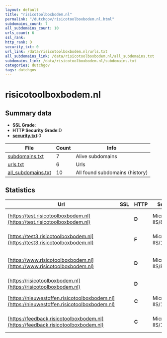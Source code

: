 ```yaml
---
layout: default
title: "risicotoolboxbodem.nl"
permalink: "/dutchgov/risicotoolboxbodem.nl.html"
subdomains_count: 7
all_subdomains_count: 10
urls_count: 6
ssl_rank: 
http_rank: D
security_txt: 0
url_link: /data/risicotoolboxbodem.nl/urls.txt
all_subdomains_link: /data/risicotoolboxbodem.nl/all_subdomains.txt
subdomains_link: /data/risicotoolboxbodem.nl/subdomains.txt
categories: dutchgov
tags: dutchgov
---
```



# risicotoolboxbodem.nl
## Summary data


 - **SSL Grade**:
 - **HTTP Security Grade**:D
 - **[security.txt](https://www.digitaleoverheid.nl/nieuws/standaard-security-txt-nu-verplicht-voor-overheid/)**:0


| File       | Count | Info |
|------------|-------|------|
|[subdomains.txt](/DutchGovScope/data/risicotoolboxbodem.nl/subdomains.txt)|7|Alive subdomains|
|[urls.txt](/DutchGovScope/data/risicotoolboxbodem.nl/urls.txt)|6|Urls|
|[all_subdomains.txt](/DutchGovScope/data/risicotoolboxbodem.nl/all_subdomains.txt)|10|All found subdomains (history)|


## Statistics


| Url | SSL | HTTP | Server | Cookie | HSTS | CORS | CTO | CSP | XFO | XXP | RP |FP| Tech |Title |
|--------|-------|-------|------|------|------|------|------|------|------|------|------|------|------|------|
|[https://test.risicotoolboxbodem.nl](https://test.risicotoolboxbodem.nl)| | **D**|Microsoft-IIS/8.5|:warning: |:white_check_mark: | | | | | | :white_check_mark: | |HSTS IIS:8.5 Microsoft ASP.NET Windows Server|Object moved|
|[https://test3.risicotoolboxbodem.nl](https://test3.risicotoolboxbodem.nl)| | **F**|Microsoft-IIS/10.0| | | | | | | | :white_check_mark: | |HSTS IIS:10.0 Microsoft ASP.NET Windows Server||
|[https://www.risicotoolboxbodem.nl](https://www.risicotoolboxbodem.nl)| | **D**|Microsoft-IIS/8.5|:warning: |:white_check_mark: | | | | | | :white_check_mark: | |Bootstrap HSTS IIS:8.5 Microsoft ASP.NET:4.0.30319 Windows Server|RisicotoolboxBod...|
|[https://risicotoolboxbodem.nl](https://risicotoolboxbodem.nl)| | **D**||:warning: |:white_check_mark: | | | | | | :white_check_mark: | |||
|[https://nieuwestoffen.risicotoolboxbodem.nl](https://nieuwestoffen.risicotoolboxbodem.nl)| | **C**|Microsoft-IIS/10.0| |:white_check_mark: | | | | | | :white_check_mark: | |HSTS IIS:10.0 Microsoft ASP.NET Windows Server|- Nieuwe Stoffen|
|[https://feedback.risicotoolboxbodem.nl](https://feedback.risicotoolboxbodem.nl)| | **C**|Microsoft-IIS/10.0| |:white_check_mark: | | | | | | :white_check_mark: | |HSTS IIS:10.0 Microsoft ASP.NET Windows Server|- Nieuwe Stoffen|

